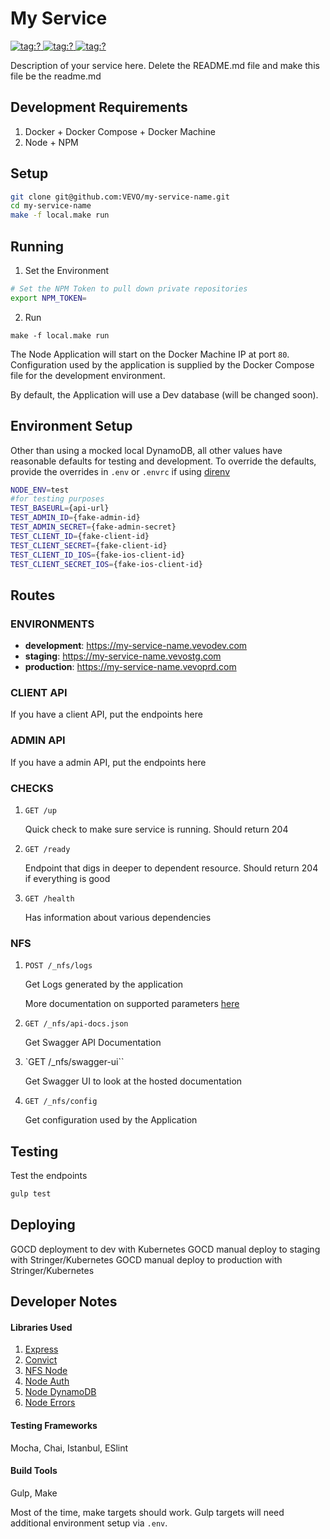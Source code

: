 # My Service

<a href="https://coveralls.io/github/VEVO/my-service-name?branch=master">
  <img
    alt="tag:?"
    src="https://coveralls.io/repos/github/VEVO/my-service-name/badge.svg?branch=master&t=rRriby"
  />
</a>
<a href="https://github.com/vevo/my-service-name/releases">
  <img
    alt="tag:?"
    src="https://img.shields.io/badge/version-0.1.0-green.svg"
  />
</a>
<a href="https://vevowiki.atlassian.net/wiki/pages/viewpage.action?spaceKey=PTENG&title=Content+Services">
  <img
    alt="tag:?"
    src="https://img.shields.io/badge/team-content--services-green.svg"
  />
</a>

Description of your service here. Delete the README.md file and make this file be the readme.md

## Development Requirements

1. Docker + Docker Compose + Docker Machine
2. Node + NPM

## Setup

```bash
git clone git@github.com:VEVO/my-service-name.git
cd my-service-name
make -f local.make run
```

## Running

1. Set the Environment

```bash
# Set the NPM Token to pull down private repositories
export NPM_TOKEN=
```

2. Run

```
make -f local.make run
```

The Node Application will start on the Docker Machine IP at port `80`. Configuration used by the application is supplied by the Docker Compose file for the development environment.

By default, the Application will use a Dev database (will be changed soon).

## Environment Setup

Other than using a mocked local DynamoDB, all other values have reasonable defaults for testing and development.
To override the defaults, provide the overrides in `.env` or `.envrc` if using [direnv](http://direnv.net)

```bash
NODE_ENV=test
#for testing purposes
TEST_BASEURL={api-url}
TEST_ADMIN_ID={fake-admin-id}
TEST_ADMIN_SECRET={fake-admin-secret}
TEST_CLIENT_ID={fake-client-id}
TEST_CLIENT_SECRET={fake-client-id}
TEST_CLIENT_ID_IOS={fake-ios-client-id}
TEST_CLIENT_SECRET_IOS={fake-ios-client-id}
```

## Routes

### ENVIRONMENTS
- **development**: https://my-service-name.vevodev.com
- **staging**: https://my-service-name.vevostg.com
- **production**: https://my-service-name.vevoprd.com

### CLIENT API
If you have a client API, put the endpoints here

### ADMIN API
If you have a admin  API, put the endpoints here

### CHECKS

1. ``GET /up``

    Quick check to make sure service is running.  Should return 204

2. ``GET /ready``

    Endpoint that digs in deeper to dependent resource.  Should return 204 if everything is good

3. ``GET /health``

    Has information about various dependencies

### NFS

1. ``POST /_nfs/logs``

    Get Logs generated by the application

    More documentation on supported parameters [here](https://github.com/winstonjs/winston#querying-logs)

2. ``GET /_nfs/api-docs.json``

    Get Swagger API Documentation

3. `GET /_nfs/swagger-ui``

    Get Swagger UI to look at the hosted documentation

4. `GET /_nfs/config`

    Get configuration used by the Application


## Testing

Test the endpoints
```bash
gulp test
```

## Deploying

GOCD deployment to dev with Kubernetes
GOCD manual deploy to staging with Stringer/Kubernetes
GOCD manual deploy to production with Stringer/Kubernetes

## Developer Notes


#### Libraries Used
1. [Express](http://expressjs.com/)
2. [Convict](https://github.com/mozilla/node-convict)
3. [NFS Node](https://github.com/VEVO/nfs-node)
4. [Node Auth](https://github.com/VEVO/node-auth)
5. [Node DynamoDB](https://github.com/VEVO/node-dynamodb)
6. [Node Errors](https://github.com/VEVO/node-errors)


#### Testing Frameworks
Mocha, Chai, Istanbul, ESlint

#### Build Tools
Gulp, Make

Most of the time, make targets should work. Gulp targets will need additional environment setup via `.env`.